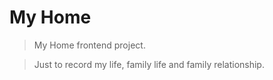 # My Home

> My Home frontend project. 

> Just to record my life, family life and family relationship.
